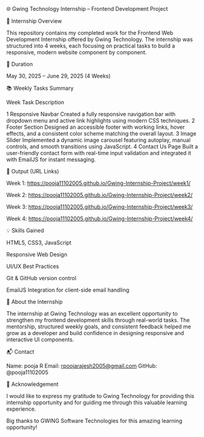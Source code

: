 🌐 Gwing Technology Internship – Frontend Development Project

📝 Internship Overview

This repository contains my completed work for the Frontend Web Development Internship offered by Gwing Technology. The internship was structured into 4 weeks, each focusing on practical tasks to build a responsive, modern website component by component.


📅 Duration

May 30, 2025 – June 29, 2025 (4 Weeks)


📚 Weekly Tasks Summary

Week	Task	Description

1	Responsive Navbar	Created a fully responsive navigation bar with dropdown menu and active link highlights using modern CSS techniques.
2	Footer Section	Designed an accessible footer with working links, hover effects, and a consistent color scheme matching the overall layout.
3	Image Slider	Implemented a dynamic image carousel featuring autoplay, manual controls, and smooth transitions using JavaScript.
4	Contact Us Page	Built a user-friendly contact form with real-time input validation and integrated it with EmailJS for instant messaging.


🔗 Output (URL Links)

Week 1: https://pooja11102005.github.io/Gwing-Internship-Project/week1/

Week 2: https://pooja11102005.github.io/Gwing-Internship-Project/week2/

Week 3: https://pooja11102005.github.io/Gwing-Internship-Project/week3/

Week 4: https://pooja11102005.github.io/Gwing-Internship-Project/week4/


💡 Skills Gained

HTML5, CSS3, JavaScript

Responsive Web Design

UI/UX Best Practices

Git & GitHub version control

EmailJS Integration for client-side email handling


🌟 About the Internship

The internship at Gwing Technology was an excellent opportunity to strengthen my frontend development skills through real-world tasks. The mentorship, structured weekly goals, and consistent feedback helped me grow as a developer and build confidence in designing responsive and interactive UI components.


📬 Contact

Name: pooja R
Email: rpoojarajesh2005@gmail.com
GitHub: @pooja11102005


📌 Acknowledgement

I would like to express my gratitude to Gwing Technology for providing this internship opportunity and for guiding me through this valuable learning experience.

Big thanks to GWING Software Technologies for this amazing learning opportunity!
